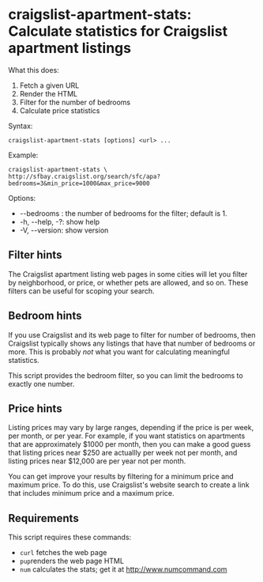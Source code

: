 # craigslist-apartment-stats:<br>Calculate statistics for Craigslist apartment listings

What this does:

  1. Fetch a given URL
  2. Render the HTML
  3. Filter for the number of bedrooms
  4. Calculate price statistics

Syntax:

    craigslist-apartment-stats [options] <url> ...

Example:

    craigslist-apartment-stats \
    http://sfbay.craigslist.org/search/sfc/apa?bedrooms=3&min_price=1000&max_price=9000

Options:

  * --bedrooms <number>: the number of bedrooms for the filter; default is 1.
  * -h, --help, -?: show help
  * -V, --version: show version

## Filter hints ##

The Craigslist apartment listing web pages in some cities will let you
filter by neighborhood, or price, or whether pets are allowed, and so
on. These filters can be useful for scoping your search.

## Bedroom hints ##

If you use Craigslist and its web page to filter for number of
bedrooms, then Craigslist typically shows any listings that have that
number of bedrooms or more. This is probably *not* what you want for
calculating meaningful statistics.

This script provides the bedroom filter, so you can limit the bedrooms
to exactly one number.

## Price hints ##

Listing prices may vary by large ranges, depending if the price is per
week, per month, or per year. For example, if you want statistics on
apartments that are approximately $1000 per month, then you can make a
good guess that listing prices near $250 are actuallly per week not
per month, and listing prices near $12,000 are per year not per month.

You can get improve your results by filtering for a minimum price and
maximum price. To do this, use Craigslist's website search to create a
link that includes minimum price and a maximum price.

## Requirements ##

This script requires these commands:

  * `curl` fetches the web page
  * `pup`renders the web page HTML
  * `num` calculates the stats; get it at http://www.numcommand.com

